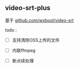 ## video-srt-plus
 
基于 <a href="github.com/wxbool/video-srt" >github.com/wxbool/video-srt</a>


todo :

-[ ] 支持清除OSS上传的文件
-[ ] 内联ffmpeg
-[ ] 断点续处理 

   